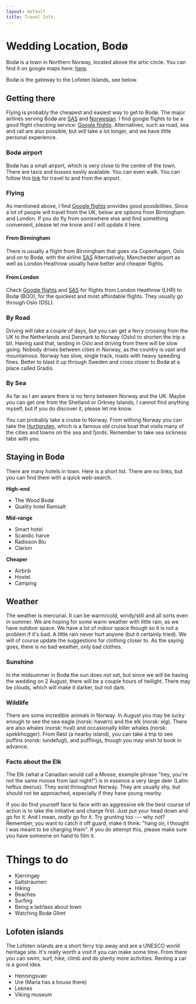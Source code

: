 ```yaml
---
layout: default
title: Travel Info.
---
```


# **Wedding Location, Bodø**
Bodø is a town in Northern Norway, located above the artic circle. You can find it on google maps here: <a href="https://maps.app.goo.gl/4MSZEpyszJbVNWuM8"> here</a>.

Bodø is the gateway to the Lofoten Islands, see below.

## **Getting there**
Flying is probably the cheapest and easiest way to get to Bodø.
The major airlines serving Bodø are [SAS](https://www.flysas.com/) and [Norwegian](https://www.norwegian.com/uk/). 
I find google flights to be a good flight checking service: [Google flights](https://www.google.com/travel/flights). 
Alternatives, such as road, sea and rail are also possible, but will take a lot longer, and we have little personal experience.

### **Bodø airport**
Bodø has a small airport, which is very close to the centre of the town. There are taxis and busses easily available. You can even walk. You can follow this [link](https://avinor.no/en/airport/bodo-airport/to-and-from-the-airport/bus-taxi-and-train) for travel to and from the airport.

### **Flying**
As mentioned above, I find [Google flights](https://www.google.com/travel/flights) provides good possibilities. Since a lot of people will travel from the UK, below are options from Birmingham and London. If you do fly from somewhere else and find something convenient, please let me know and I will update it here.

#### **From Birmingham**
There is usually a flight from Birmingham that goes via Copenhagen, Oslo and on to Bodø, with the airline [SAS](https://www.flysas.com/)
Alternatively, Manchester airport as well as London Heathrow usually have better and cheaper flights.

#### **From London**
Check [Google flights](https://www.google.com/travel/flights) and [SAS](https://www.flysas.com/) for flights from London Heathrow (LHR) to Bodø (BOO), for the quickest and most affordable flights. They usually go through Oslo (OSL).

### **By Road**
Driving will take a couple of days, but you can get a ferry crossing from the UK to the Netherlands and Denmark to Norway (Oslo) to shorten the trip a bit. Having said that, landing in Oslo and driving from there will be slow going. Nobody drives between cities in Norway, as the country is vast and mountainous. Norway has slow, single track, roads with heavy speeding fines. Better to blast it up through Sweden and cross closer to Bodø at a place called Gradis.

### **By Sea**
As far as I am aware there is no ferry between Norway and the UK. Maybe you can get one from the Shetland or Orkney Islands, I cannot find anything myself, but if you do discover it, please let me know.

You can probably take a cruise to Norway. From withing Norway you can take the [Hurtigruten](https://www.hurtigruten.com/), which is a famous old cruise boat that visits many of the cities and towns on the sea and fjords. Remember to take sea sickness tabs with you.

## **Staying in Bodø**
There are many hotels in town. Here is a short list. There are no links, but you can find them with a quick web-search.

**High-end**
- The Wood Bodø
- Quality hotel Ramsalt

**Mid-range**
- Smart hotel
- Scandic harve 
- Radisson Blu
- Clarion

**Cheaper**
- Airbnb
- Hostel
- Camping

## **Weather**
The weather is mercurial. It can be warm/cold, windy/still and all sorts even in summer. We are hoping for some warm weather with little rain, as we have outdoor space. We have a lot of indoor space though so it is not a problem if it's bad. A little rain never hurt anyone (but it certainly tried).
We will of course update the suggestions for clothing closer to. As the saying goes, there is no bad weather, only bad clothes.

### **Sunshine**
In the midsummer in Bodø the sun does not set, but since we will be having the wedding on 2 August, there will be a couple hours of twilight. There may be clouds, which will make it darker, but not dark.

### **Wildlife**
There are some incredible animals in Norway. In August you may be lucky enough to see the sea eagle (norsk: havørn) and the elk (norsk: elg). There are also whales (norsk: hval) and occasionally killer whales (norsk: spekkhogger). From Røst (a nearby island), you can take a trip to see puffins (norsk: lundefugl), and pufflings, though you may wish to book in advance.

### **Facts about the Elk**
The Elk (what a Canadian would call a Moose, example phrase "hey, you're not the same moose from last night!") is in essence a very large deer (Latin: heftus deerus). They exist throughout Norway. They are usually shy, but should not be approached, especially if they have young nearby.

If you do find yourself face to face with an aggressive elk the best course of action is to take the initiative and charge first. Just put your head down and go for it.  And I mean, _really_ go for it. Try grunting too --- why not? Remember, you want to catch it off guard, make it think: "hang on, I thought I was meant to be charging them". If you do attempt this, please make sure you have someone on hand to film it.

# **Things to do**
- Kjerringøy
- Saltstraumen
- Hiking
- Beaches
- Surfing
- Being a lad/lass about town
- Watching Bodø Glimt

## **Lofoten islands**
The Lofoten islands are a short ferry trip away and are a UNESCO world heritage site. It's really worth a visit if you can make some time. From there you can swim, surf, hike, climb and do plenty more activities. Renting a car is a good idea.
- Henningsvær
- Ure (Maria has a house there)
- Leknes
- Viking museum

